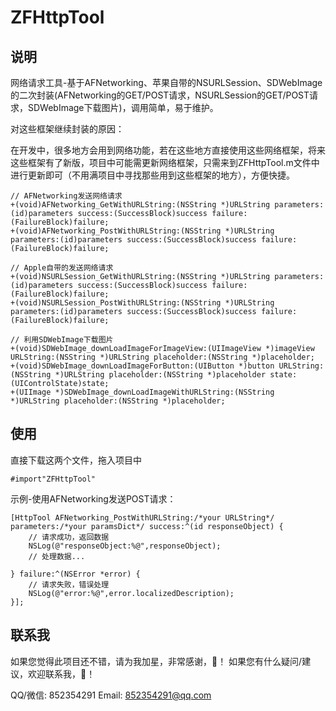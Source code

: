 # ZFHttpTool
## 说明
网络请求工具-基于AFNetworking、苹果自带的NSURLSession、SDWebImage的二次封装(AFNetworking的GET/POST请求，NSURLSession的GET/POST请求，SDWebImage下载图片)，调用简单，易于维护。

对这些框架继续封装的原因：

在开发中，很多地方会用到网络功能，若在这些地方直接使用这些网络框架，将来这些框架有了新版，项目中可能需更新网络框架，只需来到ZFHttpTool.m文件中进行更新即可（不用满项目中寻找那些用到这些框架的地方），方便快捷。

```
// AFNetworking发送网络请求
+(void)AFNetworking_GetWithURLString:(NSString *)URLString parameters:(id)parameters success:(SuccessBlock)success failure:(FailureBlock)failure;
+(void)AFNetworking_PostWithURLString:(NSString *)URLString parameters:(id)parameters success:(SuccessBlock)success failure:(FailureBlock)failure;

// Apple自带的发送网络请求
+(void)NSURLSession_GetWithURLString:(NSString *)URLString parameters:(id)parameters success:(SuccessBlock)success failure:(FailureBlock)failure;
+(void)NSURLSession_PostWithURLString:(NSString *)URLString parameters:(id)parameters success:(SuccessBlock)success failure:(FailureBlock)failure;

// 利用SDWebImage下载图片
+(void)SDWebImage_downLoadImageForImageView:(UIImageView *)imageView URLString:(NSString *)URLString placeholder:(NSString *)placeholder;
+(void)SDWebImage_downLoadImageForButton:(UIButton *)button URLString:(NSString *)URLString placeholder:(NSString *)placeholder state:(UIControlState)state;
+(UIImage *)SDWebImage_downLoadImageWithURLString:(NSString *)URLString placeholder:(NSString *)placeholder;
```
## 使用
直接下载这两个文件，拖入项目中

`#import"ZFHttpTool"`

示例-使用AFNetworking发送POST请求：
```    
[HttpTool AFNetworking_PostWithURLString:/*your URLString*/ parameters:/*your paramsDict*/ success:^(id responseObject) {
    // 请求成功，返回数据
    NSLog(@"responseObject:%@",responseObject);
    // 处理数据...

} failure:^(NSError *error) {
    // 请求失败，错误处理
    NSLog(@"error:%@",error.localizedDescription);
}];
```

## 联系我
如果您觉得此项目还不错，请为我加星，非常感谢，🙏！ 如果您有什么疑问/建议，欢迎联系我，🙏！

QQ/微信: 852354291    Email: 852354291@qq.com
